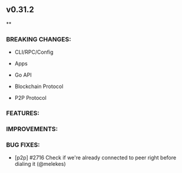 ## v0.31.2

**

### BREAKING CHANGES:

* CLI/RPC/Config

* Apps

* Go API

* Blockchain Protocol

* P2P Protocol

### FEATURES:

### IMPROVEMENTS:

### BUG FIXES:
- [p2p] \#2716 Check if we're already connected to peer right before dialing it (@melekes)
